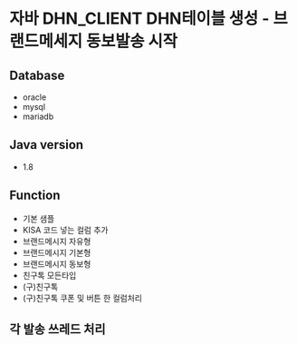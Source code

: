 # 자바 DHN_CLIENT DHN테이블 생성 - 브랜드메세지 동보발송 시작
## Database
- oracle
- mysql
- mariadb

## Java version
- 1.8

## Function
- 기본 샘플
- KISA 코드 넣는 컬럼 추가
- 브랜드메시지 자유형
- 브랜드메시지 기본형
- 브랜드메시지 동보형
- 친구톡 모든타입
- (구)친구톡
- (구)친구톡 쿠폰 및 버튼 한 컬럼처리

## 각 발송 쓰레드 처리